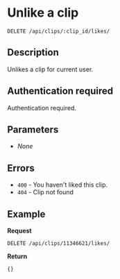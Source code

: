 # Unlike a clip

    DELETE /api/clips/:clip_id/likes/

## Description

Unlikes a clip for current user.

## Authentication required

Authentication required.

## Parameters

- _None_

## Errors

- <code>400</code> - You haven't liked this clip.
- <code>404</code> - Clip not found

## Example
**Request**

    DELETE /api/clips/11346621/likes/

**Return**

    {}